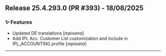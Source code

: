 ## Release 25.4.293.0 (PR #393) - 18/08/2025
### ✨ Features
  * Updated DE translations [*mpisana*]
  * Add IPL Acc. Customer List customization and include in IPL_ACCOUNTING profile [*mpisana*]

---

